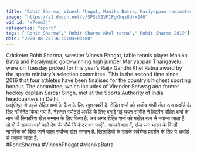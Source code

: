```yaml
---
title: "Rohit Sharma, Vinesh Phogat, Manika Batra, Mariyappan nominated for Khel Ratna 2020 Oneindia Sports"
image: "https://s1.dmcdn.net/v/SPSil1VF1PgKNqz8d/x240"
vid_id: "x7vnm7j"
categories: "sport"
tags: ["Rohit Sharma"," Rohit Sharma Khel ratna"," Rohit Sharma 2019"]
date: "2020-08-28T16:49:04+03:00"
---
```

Cricketer Rohit Sharma, wrestler Vinesh Phogat, table tennis player Manika Batra and Paralympic gold-winning high jumper Mariyappan Thangavelu were on Tuesday picked for this year’s Rajiv Gandhi Khel Ratna award by the sports ministry’s selection committee. This is the second time since 2016 that four athletes have been finalised for the country’s highest sporting honour. The committee, which includes of Virender Sehwag and former hockey captain Sardar Singh, met at the Sports Authority of India headquarters in Delhi.    <br>आईपीएल से पहले रोहित शर्मा के फैंस के लिए खुशखबरी है. रोहित शर्मा को राजीव गांधी खेल रत्न अवॉर्ड के लिए नॉमिनेट किया गया है. नेशनल स्पोर्ट्स अवॉर्ड के लिए बनाई गई चयन समिति ने हिटमैन रोहित शर्मा के नाम की सिफारिश खेल सम्मान के लिए किया है. अब अगर रोहित शर्मा को यखेल रत्न से नवाजा जाता है. तो वो ये सम्मान पाने वाले देश के चौथे क्रिकेटर बन जाएंगे. आपको बता दें, खेल रत्न भारत के किसी नागरिक को दिया जाने वाला सर्वोच्च खेल सम्मान है. खिलाड़ियों के उसके सर्वश्रेष्ठ प्रदर्शन के लिए ये अवॉर्ड से नवाजा जाता है.    <br>#RohitSharma   #VineshPhogat    #ManikaBatra
